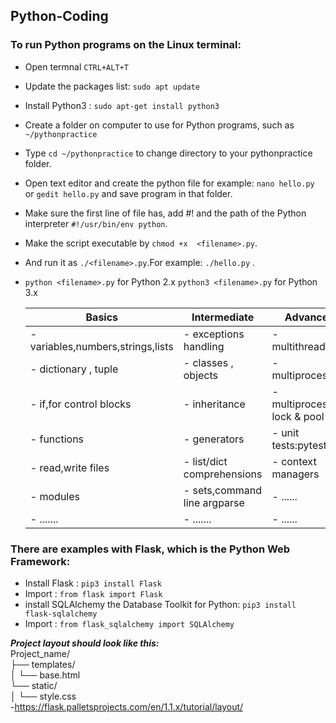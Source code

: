 ## Python-Coding

### To run Python programs on the Linux terminal:
- Open termnal `CTRL+ALT+T`
- Update the packages list: `sudo apt update`
- Install Python3 : `sudo apt-get install python3`
- Create a folder on computer to use for Python programs, such as `~/pythonpractice`
- Type `cd ~/pythonpractice` to change directory to your pythonpractice folder.
- Open text editor and create the python file for example: `nano hello.py` or `gedit hello.py` and save program in that folder.
- Make sure the first line of file has, add #! and the path of the Python interpreter `#!/usr/bin/env python`.
- Make the script executable by `chmod +x  <filename>.py`.
- And run it as `./<filename>.py`.For example: `./hello.py` . 
- `python <filename>.py` for Python 2.x  `python3 <filename>.py` for Python 3.x


  |      Basics                           |     Intermediate                        |     Advanced                      |
  |---------------------------------------|-----------------------------------------|-----------------------------------|
  |  - variables,numbers,strings,lists    |  - exceptions handling                  |  - multithreading                 |
  |  - dictionary , tuple                 |  - classes , objects                    |  - multiprocessing                |
  |  - if,for control blocks              |  - inheritance                          |  - multiprocessing lock & pool    |
  |  - functions                          |  - generators                           |  - unit tests:pytest              |
  |  - read,write files                   |  - list/dict comprehensions             |  - context managers               |
  |  - modules                            |  - sets,command line argparse           |  - ......                         |
  |  - .......                            |  - .......                              |  - ......                         |


### There are examples with Flask, which is the Python Web Framework:
- Install Flask : `pip3 install Flask`
- Import : `from flask import Flask`
- install SQLAlchemy the Database Toolkit for Python: `pip3 install flask-sqlalchemy`
- Import : `from flask_sqlalchemy import SQLAlchemy`


***Project layout should look like this:*** <br/>
Project_name/ <br/>
├── templates/<br/>
│   └── base.html<br/>
└── static/<br/>
│    └── style.css     
-https://flask.palletsprojects.com/en/1.1.x/tutorial/layout/
